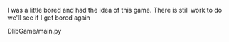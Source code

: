 I was a little bored and had the idea of this game. There is still work to do we'll see if I get bored again

DlibGame/main.py
